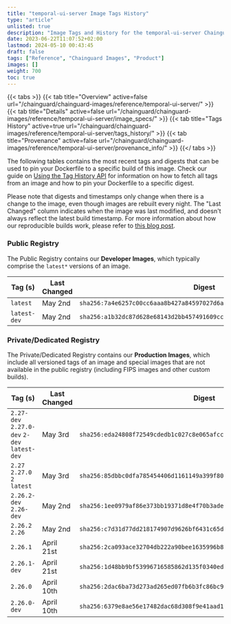 ```yaml
---
title: "temporal-ui-server Image Tags History"
type: "article"
unlisted: true
description: "Image Tags and History for the temporal-ui-server Chainguard Image"
date: 2023-06-22T11:07:52+02:00
lastmod: 2024-05-10 00:43:45
draft: false
tags: ["Reference", "Chainguard Images", "Product"]
images: []
weight: 700
toc: true
---
```


{{< tabs >}}
{{< tab title="Overview" active=false url="/chainguard/chainguard-images/reference/temporal-ui-server/" >}}
{{< tab title="Details" active=false url="/chainguard/chainguard-images/reference/temporal-ui-server/image_specs/" >}}
{{< tab title="Tags History" active=true url="/chainguard/chainguard-images/reference/temporal-ui-server/tags_history/" >}}
{{< tab title="Provenance" active=false url="/chainguard/chainguard-images/reference/temporal-ui-server/provenance_info/" >}}
{{</ tabs >}}

The following tables contains the most recent tags and digests that can be used to pin your Dockerfile to a specific build of this image. Check our guide on [Using the Tag History API](/chainguard/chainguard-images/using-the-tag-history-api/) for information on how to fetch all tags from an image and how to pin your Dockerfile to a specific digest.

Please note that digests and timestamps only change when there is a change to the image, even though images are rebuilt every night. The "Last Changed" column indicates when the image was last modified, and doesn't always reflect the latest build timestamp. For more information about how our reproducible builds work, please refer to [this blog post](https://www.chainguard.dev/unchained/reproducing-chainguards-reproducible-image-builds).

### Public Registry
The Public Registry contains our **Developer Images**, which typically comprise the `latest*` versions of an image.

| Tag (s)       | Last Changed | Digest                                                                    |
|---------------|--------------|---------------------------------------------------------------------------|
|  `latest`     | May 2nd      | `sha256:7a4e6257c00cc6aaa8b427a84597027d6a9453cfa84254a979be196cb54f8f99` |
|  `latest-dev` | May 2nd      | `sha256:a1b32dc87d628e68143d2bb457491609cc3567ae8d96b55c4652d3e8f4250163` |


### Private/Dedicated Registry
The Private/Dedicated Registry contains our **Production Images**, which include all versioned tags of an image and special images that are not available in the public registry (including FIPS images and other custom builds).

| Tag (s)                                       | Last Changed | Digest                                                                    |
|-----------------------------------------------|--------------|---------------------------------------------------------------------------|
|  `2.27-dev` `2.27.0-dev` `2-dev` `latest-dev` | May 3rd      | `sha256:eda24808f72549cdedb1c027c8e065afcc869282fa0ec83c9d933ed6419e636e` |
|  `2.27` `2.27.0` `2` `latest`                 | May 3rd      | `sha256:85dbbc0dfa785454406d1161149a399f804e942bc415963f15d53ad492172227` |
|  `2.26.2-dev` `2.26-dev`                      | May 2nd      | `sha256:1ee0979af86e373bb19371d8e4f70b3adeae8929f0c0b905eb0ec6db7534dbf0` |
|  `2.26.2` `2.26`                              | May 2nd      | `sha256:c7d31d77dd218174907d9626bf6431c65d41767b77594dc4f1631d66e7249015` |
|  `2.26.1`                                     | April 21st   | `sha256:2ca093ace32704db222a90bee1635996b8ef8dc9c55caacd6fadc1ffc48627c3` |
|  `2.26.1-dev`                                 | April 21st   | `sha256:1d48bb9bf53996716585862d135f0340ed8cd9e50f87f1fe852958c38981ff2d` |
|  `2.26.0`                                     | April 10th   | `sha256:2dac6ba73d273ad265ed07fb6b3fc86bc91448849c9b2bd03e6e7a3f99c6f204` |
|  `2.26.0-dev`                                 | April 10th   | `sha256:6379e8ae56e17482dac68d308f9e41aad192b506d464509001ec5ea1c7ea56eb` |

